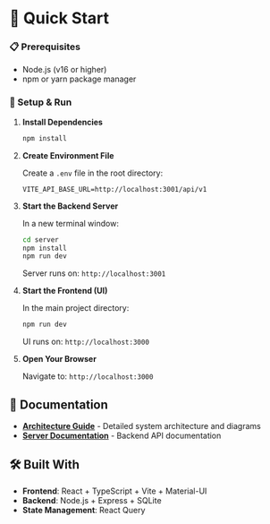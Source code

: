 # 🚀 Quick Start

### 📋 Prerequisites

- Node.js (v16 or higher)
- npm or yarn package manager

### 🔨 Setup & Run

1. **Install Dependencies**

   ```bash
   npm install
   ```

2. **Create Environment File**

   Create a `.env` file in the root directory:

   ```env
   VITE_API_BASE_URL=http://localhost:3001/api/v1
   ```

3. **Start the Backend Server**

   In a new terminal window:

   ```bash
   cd server
   npm install
   npm run dev
   ```

   Server runs on: `http://localhost:3001`

4. **Start the Frontend (UI)**

   In the main project directory:

   ```bash
   npm run dev
   ```

   UI runs on: `http://localhost:3000`

5. **Open Your Browser**

   Navigate to: `http://localhost:3000`

## 📖 Documentation

- **[Architecture Guide](./ARCHITECTURE.md)** - Detailed system architecture and diagrams
- **[Server Documentation](./server/README.md)** - Backend API documentation

## 🛠️ Built With

- **Frontend**: React + TypeScript + Vite + Material-UI
- **Backend**: Node.js + Express + SQLite
- **State Management**: React Query
